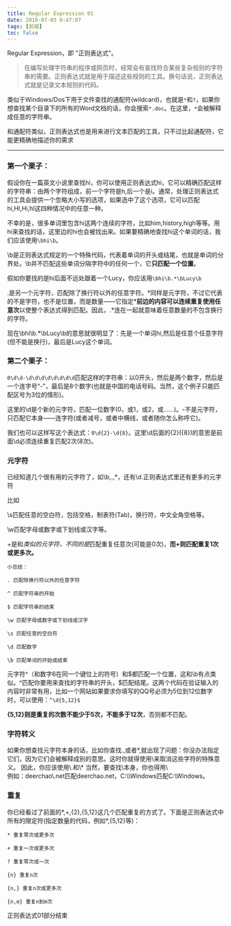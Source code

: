 ```yaml
---
title: Regular Expression 01
date: 2016-07-03 0:47:07
tags: [前端]
toc: false  
---
```


Regular Expression，即 "正则表达式"。

>在编写处理字符串的程序或网页时，经常会有查找符合某些复杂规则的字符串的需要。正则表达式就是用于描述这些规则的工具。换句话说，正则表达式就是记录文本规则的代码。

类似于Windows/Dos下用于文件查找的通配符(wildcard)，也就是`*`和`?`，如果你想查找某个目录下的所有的Word文档的话，你会搜索`*.doc`。在这里，`*`会被解释成任意的字符串。

和通配符类似，正则表达式也是用来进行文本匹配的工具，只不过比起通配符，它能更精确地描述你的需求

<hr> 

### 第一个栗子：
假设你在一篇英文小说里查找hi，你可以使用正则表达式hi，它可以精确匹配这样的字符串：由两个字符组成，前一个字符是h,后一个是i。通常，处理正则表达式的工具会提供一个忽略大小写的选项，如果选中了这个选项，它可以匹配hi,HI,Hi,hI这四种情况中的任意一种。

不幸的是，很多单词里包含hi这两个连续的字符，比如him,history,high等等。用hi来查找的话，这里边的hi也会被找出来。如果要精确地查找hi这个单词的话，我们应该使用`\bhi\b`。

\b是正则表达式规定的一个特殊代码，代表着单词的开头或结尾，也就是单词的分界处。\b并不匹配这些单词分隔字符中的任何一个，它**只匹配一个位置**。

假如你要找的是hi后面不远处跟着一个Lucy，你应该用`\bhi\b.*\bLucy\b`

.是另一个元字符，匹配除了换行符以外的任意字符。\*同样是元字符，不过它代表的不是字符，也不是位置，而是数量——它指定\***前边的内容可以连续重复使用任意次**以使整个表达式得到匹配。因此，.\*连在一起就意味着任意数量的不包含换行的字符。

现在\bhi\b.*\bLucy\b的意思就很明显了：先是一个单词hi,然后是任意个任意字符(但不能是换行)，最后是Lucy这个单词。


### 第二个栗子：
`0\d\d-\d\d\d\d\d\d\d\d`匹配这样的字符串：以0开头，然后是两个数字，然后是一个连字号“-”，最后是8个数字(也就是中国的电话号码。当然，这个例子只能匹配区号为3位的情形)。

这里的\d是个新的元字符，匹配一位数字(0，或1，或2，或……)。-不是元字符，只匹配它本身——连字符(或者减号，或者中横线，或者随你怎么称呼它)。

我们也可以这样写这个表达式：`0\d{2}-\d{8}`。这里\d后面的{2}({8})的意思是前面\d必须连续重复匹配2次(8次)。

### 元字符
已经知道几个很有用的元字符了，如\b,.,*，还有\d.正则表达式里还有更多的元字符

比如

\s匹配任意的空白符，包括空格，制表符(Tab)，换行符，中文全角空格等。

\w匹配字母或数字或下划线或汉字等。

+是和*类似的元字符，不同的是*匹配重复任意次(可能是0次)，**而+则匹配重复1次或更多次。**

```
小总结：

. 匹配除换行符以外的任意字符

^ 匹配字符串的开始

$ 匹配字符串的结束

\w 匹配字母或数字或下划线或汉字

\s 匹配任意的空白符

\d 匹配数字

\b 匹配单词的开始或结束
```


元字符^（和数字6在同一个键位上的符号）和$都匹配一个位置，这和\b有点类似。^匹配你要用来查找的字符串的开头，$匹配结尾。这两个代码在验证输入的内容时非常有用，比如一个网站如果要求你填写的QQ号必须为5位到12位数字时，可以使用：`^\d{5,12}$`

**{5,12}则是重复的次数不能少于5次，不能多于12次**，否则都不匹配。


### 字符转义
如果你想查找元字符本身的话，比如你查找.,或者*,就出现了问题：你没办法指定它们，因为它们会被解释成别的意思。这时你就得使用\来取消这些字符的特殊意义。
因此，你应该使用\\.和\\* 
当然，要查找\本身，你也得用\\\
例如：deerchao\\.net匹配deerchao.net，C:\\\Windows匹配C:\Windows。

### 重复
你已经看过了前面的*,+,{2},{5,12}这几个匹配重复的方式了。下面是正则表达式中所有的限定符(指定数量的代码，例如*,{5,12}等)：

```
* 重复零次或更多次

+ 重复一次或更多次

? 重复零次或一次

{n} 重复n次

{n,} 重复n次或更多次

{n,m} 重复n到m次

```


正则表达式01部分结束











